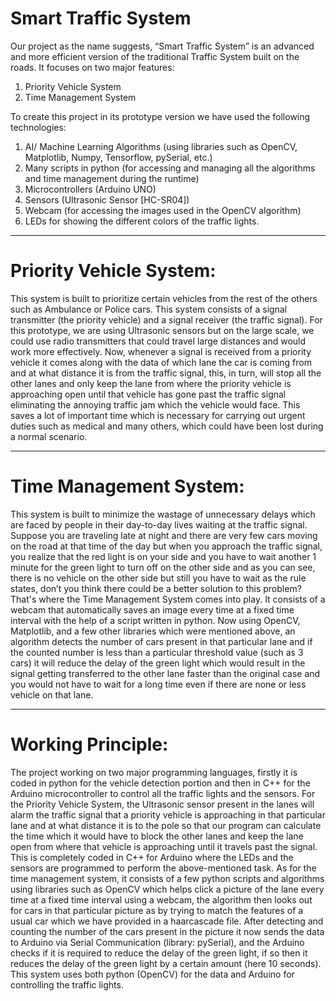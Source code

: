 # Smart Traffic System
Our project as the name suggests, “Smart Traffic System” is an advanced and more efficient version of the traditional Traffic System built on the roads. It focuses on two major features:

1. Priority Vehicle System
2. Time Management System


To create this project in its prototype version we have used the following technologies:
 
1. AI/ Machine Learning Algorithms (using libraries such as OpenCV, Matplotlib, Numpy, Tensorflow, pySerial, etc.)
2. Many scripts in python (for accessing and managing all the algorithms and time management during the runtime)
3. Microcontrollers (Arduino UNO)
4. Sensors (Ultrasonic Sensor [HC-SR04]) 
5. Webcam (for accessing the images used in the OpenCV algorithm)
6. LEDs for showing the different colors of the traffic lights.

--------------------------------------------------------------------------------------------------------------

# Priority Vehicle System:
This system is built to prioritize certain vehicles from the rest of the others such as Ambulance or Police cars. This system consists of a signal transmitter (the priority vehicle) and a signal receiver (the traffic signal). For this prototype, we are using Ultrasonic sensors but on the large scale, we could use radio transmitters that could travel large distances and would work more effectively. Now, whenever a signal is received from a priority vehicle it comes along with the data of which lane the car is coming from and at what distance it is from the traffic signal, this, in turn, will stop all the other lanes and only keep the lane from where the priority vehicle is approaching open until that vehicle has gone past the traffic signal eliminating the annoying traffic jam which the vehicle would face. This saves a lot of important time which is necessary for carrying out urgent duties such as medical and many others, which could have been lost during a normal scenario.  

--------------------------------------------------------------------------------------------------------------

# Time Management System:
This system is built to minimize the wastage of unnecessary delays which are faced by people in their day-to-day lives waiting at the traffic signal. Suppose you are traveling late at night and there are very few cars moving on the road at that time of the day but when you approach the traffic signal, you realize that the red light is on your side and you have to wait another 1 minute for the green light to turn off on the other side and as you can see, there is no vehicle on the other side but still you have to wait as the rule states, don’t you think there could be a better solution to this problem? That's where the Time Management System comes into play. It consists of a webcam that automatically saves an image every time at a fixed time interval with the help of a script written in python. Now using OpenCV, Matplotlib, and a few other libraries which were mentioned above, an algorithm detects the number of cars present in that particular lane and if the counted number is less than a particular threshold value (such as 3 cars) it will reduce the delay of the green light which would result in the signal getting transferred to the other lane faster than the original case and you would not have to wait for a long time even if there are none or less vehicle on that lane.

--------------------------------------------------------------------------------------------------------------

# Working Principle:
The project working on two major programming languages, firstly it is coded in python for the vehicle detection portion and then in C++ for the Arduino microcontroller to control all the traffic lights and the sensors. For the Priority Vehicle System, the Ultrasonic sensor present in the lanes will alarm the traffic signal that a priority vehicle is approaching in that particular lane and at what distance it is to the pole so that our program can calculate the time which it would have to block the other lanes and keep the lane open from where that vehicle is approaching until it travels past the signal. This is completely coded in C++ for Arduino where the LEDs and the sensors are programmed to perform the above-mentioned task. As for the time management system, it consists of a few python scripts and algorithms using libraries such as OpenCV which helps click a picture of the lane every time at a fixed time interval using a webcam, the algorithm then looks out for cars in that particular picture as by trying to match the features of a usual car which we have provided in a haarcascade file. After detecting and counting the number of the cars present in the picture it now sends the data to Arduino via Serial Communication (library: pySerial), and the Arduino checks if it is required to reduce the delay of the green light, if so then it reduces the delay of the green light by a certain amount (here 10 seconds). This system uses both python (OpenCV) for the data and Arduino for controlling the traffic lights.



